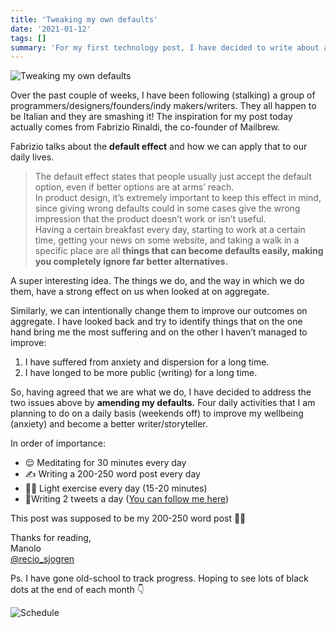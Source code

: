 ```yaml
---
title: 'Tweaking my own defaults'
date: '2021-01-12'
tags: []
summary: 'For my first technology post, I have decided to write about a book about philosophy. Hang in there with me.'
---
```


![Tweaking my own defaults](/static/images/tweaks.png)

Over the past couple of weeks, I have been following (stalking) a group of programmers/designers/founders/indy makers/writers. They all happen to be Italian and they are smashing it! The inspiration for my post today actually comes from Fabrizio Rinaldi, the co-founder of Mailbrew.

Fabrizio talks about the **default effect** and how we can apply that to our daily lives.

> The default effect states that people usually just accept the default option, even if better options are at arms’ reach.  
> In product design, it’s extremely important to keep this effect in mind, since giving wrong defaults could in some cases give the wrong impression that the product doesn’t work or isn’t useful.  
> Having a certain breakfast every day, starting to work at a certain time, getting your news on some website, and taking a walk in a specific place are all **things that can become defaults easily, making you completely ignore far better alternatives.**

A super interesting idea. The things we do, and the way in which we do them, have a strong effect on us when looked at on aggregate.

Similarly, we can intentionally change them to improve our outcomes on aggregate. I have looked back and try to identify things that on the one hand bring me the most suffering and on the other I haven’t managed to improve:

1. I have suffered from anxiety and dispersion for a long time.
2. I have longed to be more public (writing) for a long time.

So, having agreed that we are what we do, I have decided to address the two issues above by **amending my defaults.** Four daily activities that I am planning to do on a daily basis (weekends off) to improve my wellbeing (anxiety) and become a better writer/storyteller.

In order of importance:

- 😌 Meditating for 30 minutes every day
- ✍️ Writing a 200-250 word post every day
- 🏋️‍♂️ Light exercise every day (15-20 minutes)
- 🐣Writing 2 tweets a day ([You can follow me here](https://twitter.com/recio_sjogren))

This post was supposed to be my 200-250 word post 🤷‍♂️

Thanks for reading,  
Manolo  
[@recio_sjogren](https://twitter.com/recio_sjogren)

Ps. I have gone old-school to track progress. Hoping to see lots of black dots at the end of each month 👇

![Schedule](/static/images/schedule.jpeg)
